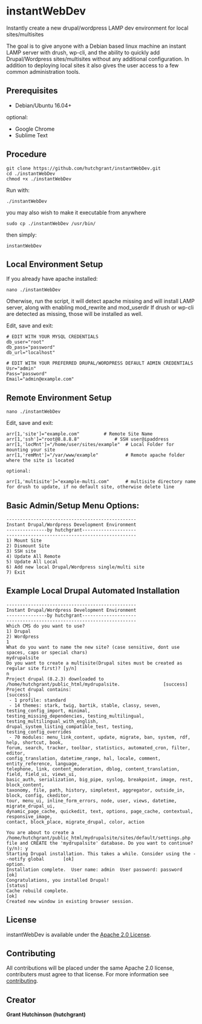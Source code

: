 # instantWebDev

Instantly create a new drupal/wordpress LAMP dev environment for local sites/multisites

The goal is to give anyone with a Debian based linux machine an instant LAMP server with drush, wp-cli, and the ability to quickly add Drupal/Wordpress sites/multisites without any additional configuration. In addition to deploying local sites it also gives the user access to a few common administration tools.

## Prerequisites

- Debian/Ubuntu 16.04+

optional:

- Google Chrome
- Sublime Text

## Procedure

```
git clone https://github.com/hutchgrant/instantWebDev.git
cd ./instantWebDev
chmod +x ./instantWebDev
```

Run with:
```
./instantWebDev
```

you may also wish to make it executable from anywhere

```
sudo cp ./instantWebDev /usr/bin/
```

then simply:

```
instantWebDev
```

## Local Environment Setup

If you already have apache installed:

```
nano ./instantWebDev
```

Otherwise, run the script, it will detect apache missing and will install LAMP server, along with enabling mod_rewrite and mod_userdir
If drush or wp-cli are detected as missing, those will be installed as well.

Edit, save and exit:

```
# EDIT WITH YOUR MYSQL CREDENTIALS
db_user="root"
db_pass="password"
db_url="localhost"

# EDIT WITH YOUR PREFERRED DRUPAL/WORDPRESS DEFAULT ADMIN CREDENTIALS
Usr="admin"
Pass="password"
Email="admin@example.com"
```

## Remote Environment Setup

```
nano ./instantWebDev
```

Edit, save and exit:

```
arr[1,'site']="example.com"		    # Remote Site Name
arr[1,'ssh']="root@8.8.8.8"	            # SSH user@ipaddress
arr[1,'locMnt']="/home/user/sites/example"  # Local Folder for mounting your site
arr[1,'remMnt']="/var/www/example"          # Remote apache folder where the site is located

optional:

arr[1,'multisite']="example-multi.com"      # multisite directory name for drush to update, if no default site, otherwise delete line
```

## Basic Admin/Setup Menu Options:

```
------------------------------------------------
Instant Drupal/Wordpress Development Environment
---------------by hutchgrant--------------------
------------------------------------------------
1) Mount Site
2) Dismount Site
3) SSH site
4) Update All Remote
5) Update All Local
6) Add new local Drupal/Wordpress single/multi site
7) Exit
```

## Example Local Drupal Automated Installation

```
------------------------------------------------
Instant Drupal/Wordpress Development Environment
---------------by hutchgrant--------------------
------------------------------------------------
Which CMS do you want to use?
1) Drupal
2) Wordpress
1
What do you want to name the new site? (case sensitive, dont use spaces, caps or special chars)
mydrupalsite
Do you want to create a multisite(Drupal sites must be created as regular site first)? [y/n]
n
Project drupal (8.2.3) downloaded to /home/hutchgrant/public_html/mydrupalsite.                [success]
Project drupal contains:                                                                   [success]
 - 1 profile: standard
 - 14 themes: stark, twig, bartik, stable, classy, seven, testing_config_import, minimal,
testing_missing_dependencies, testing_multilingual, testing_multilingual_with_english,
drupal_system_listing_compatible_test, testing, testing_config_overrides
 - 70 modules: menu_link_content, update, migrate, ban, system, rdf, help, shortcut, book,
forum, search, tracker, toolbar, statistics, automated_cron, filter, editor,
config_translation, datetime_range, hal, locale, comment, entity_reference, language,
telephone, link, content_moderation, dblog, content_translation, field, field_ui, views_ui,
basic_auth, serialization, big_pipe, syslog, breakpoint, image, rest, block_content,
taxonomy, file, path, history, simpletest, aggregator, outside_in, block, config, ckeditor,
tour, menu_ui, inline_form_errors, node, user, views, datetime, migrate_drupal_ui,
dynamic_page_cache, quickedit, text, options, page_cache, contextual, responsive_image,
contact, block_place, migrate_drupal, color, action

You are about to create a /home/hutchgrant/public_html/mydrupalsite/sites/default/settings.php file and CREATE the 'mydrupalsite' database. Do you want to continue? (y/n): y
Starting Drupal installation. This takes a while. Consider using the --notify global       [ok]
option.
Installation complete.  User name: admin  User password: password                        [ok]
Congratulations, you installed Drupal!                                                     [status]
Cache rebuild complete.                                                                    [ok]
Created new window in existing browser session.
```

## License

instantWebDev is available under the [Apache 2.0 License](https://github.com/hutchgrant/instantWebDev/blob/master/LICENSE).

## Contributing

All contributions will be placed under the same Apache 2.0 license, contributers must agree to that license.
For more information see [contributing](https://github.com/hutchgrant/instantWebDev/blob/master/CONTRIBUTING.md).

## Creator

**Grant Hutchinson (hutchgrant)**




